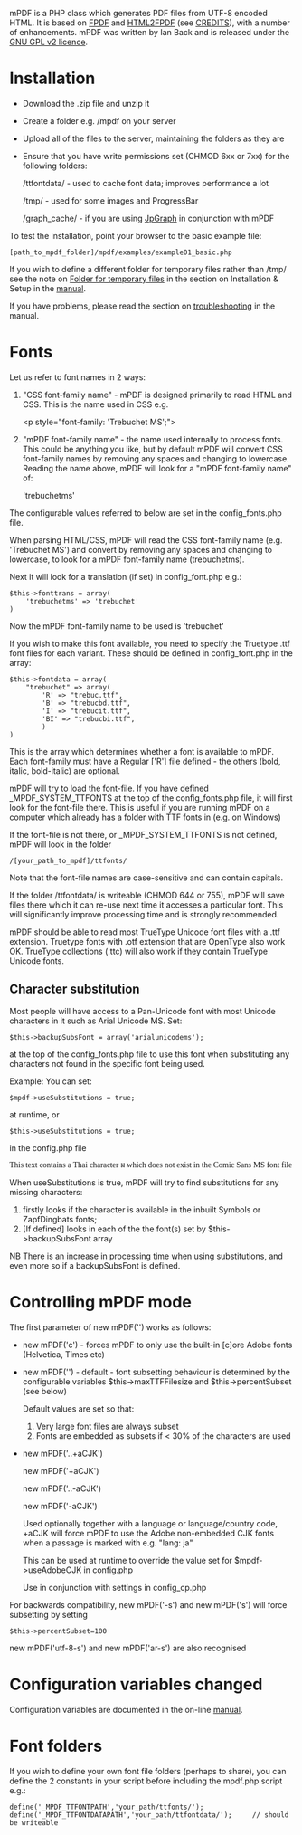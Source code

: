 mPDF is a PHP class which generates PDF files from UTF-8 encoded HTML. It is based on [FPDF](http://www.fpdf.org/) and [HTML2FPDF](http://html2fpdf.sourceforge.net/) (see [CREDITS](CREDITS.txt)), with a number of enhancements. mPDF was written by Ian Back and is released under the [GNU GPL v2 licence](LICENSE.txt).

Installation
============
   * Download the .zip file and unzip it
   * Create a folder e.g. /mpdf on your server
   * Upload all of the files to the server, maintaining the folders as they are
   * Ensure that you have write permissions set (CHMOD 6xx or 7xx) for the following folders:

     /ttfontdata/ - used to cache font data; improves performance a lot

     /tmp/ - used for some images and ProgressBar

     /graph_cache/ - if you are using [JpGraph](http://jpgraph.net) in conjunction with mPDF

To test the installation, point your browser to the basic example file:

    [path_to_mpdf_folder]/mpdf/examples/example01_basic.php

If you wish to define a different folder for temporary files rather than /tmp/ see the note on [Folder for temporary files](http://mpdf1.com/manual/index.php?tid=445) in the section on Installation & Setup in the [manual](http://mpdf1.com/manual/).

If you have problems, please read the section on [troubleshooting](http://mpdf1.com/manual/index.php?tid=32) in the manual.


Fonts
=====
Let us refer to font names in 2 ways:

1. "CSS font-family name" - mPDF is designed primarily to read HTML and CSS. This is the name used in CSS e.g.

     &lt;p style="font-family: 'Trebuchet MS';"&gt;

2. "mPDF font-family name" - the name used internally to process fonts. This could be anything you like, but by default mPDF will convert CSS font-family names by removing any spaces and changing to lowercase. Reading the name above, mPDF will look for a "mPDF font-family name" of:

     'trebuchetms'

The configurable values referred to below are set in the config_fonts.php file.

When parsing HTML/CSS, mPDF will read the CSS font-family name (e.g. 'Trebuchet MS') and convert 
by removing any spaces and changing to lowercase, to look for a mPDF font-family name (trebuchetms). 

Next it will look for a translation (if set) in config_font.php e.g.:

    $this->fonttrans = array(
	    'trebuchetms' => 'trebuchet'
    )

Now the mPDF font-family name to be used is 'trebuchet'

If you wish to make this font available, you need to specify the Truetype .ttf font files for each variant. These should be defined in config_font.php in the array:

    $this->fontdata = array(
	    "trebuchet" => array(
		    'R' => "trebuc.ttf",
		    'B' => "trebucbd.ttf",
		    'I' => "trebucit.ttf",
		    'BI' => "trebucbi.ttf",
		    )
    )

This is the array which determines whether a font is available to mPDF. Each font-family must have a Regular ['R'] file defined - the others (bold, italic, bold-italic) are optional.

mPDF will try to load the font-file. If you have defined _MPDF_SYSTEM_TTFONTS at the top of the 
config_fonts.php file, it will first look for the font-file there. This is useful if you are running mPDF on a computer which already has a folder with TTF fonts in (e.g. on Windows)

If the font-file is not there, or _MPDF_SYSTEM_TTFONTS is not defined, mPDF will look in the folder

    /[your_path_to_mpdf]/ttfonts/

Note that the font-file names are case-sensitive and can contain capitals.

If the folder /ttfontdata/ is writeable (CHMOD 644 or 755), mPDF will save files there which it can re-use next time it accesses a particular font. This will significantly improve processing time
and is strongly recommended. 

mPDF should be able to read most TrueType Unicode font files with a .ttf extension. Truetype fonts with .otf extension that are OpenType also work OK. TrueType collections (.ttc) will also work if they contain TrueType Unicode fonts.


Character substitution
----------------------
Most people will have access to a Pan-Unicode font with most Unicode characters in it such as 
Arial Unicode MS. Set:

    $this->backupSubsFont = array('arialunicodems');

at the top of the config_fonts.php file to use this font when substituting any characters not found in the specific font being used.

Example:
You can set:

    $mpdf->useSubstitutions = true;

at runtime, or

    $this->useSubstitutions = true;

in the config.php file

<p style="font-family: 'Comic Sans MS'">This text contains a Thai character &#3617; which does not exist in the Comic Sans MS font file</p>

When useSubstitutions is true, mPDF will try to find substitutions for any missing characters:
1) firstly looks if the character is available in the inbuilt Symbols or ZapfDingbats fonts;
2) [If defined] looks in each of the the font(s) set by $this->backupSubsFont array

NB There is an increase in processing time when using substitutions, and even more so if
a backupSubsFont is defined.

Controlling mPDF mode
=====================
The first parameter of new mPDF('') works as follows:

* new mPDF('c') - forces mPDF to only use the built-in [c]ore Adobe fonts (Helvetica, Times etc)

* new mPDF('') - default - font subsetting behaviour is determined by the configurable variables $this->maxTTFFilesize and $this->percentSubset (see below)

  Default values are set so that:
  1) Very large font files are always subset
  2) Fonts are embedded as subsets if < 30% of the characters are used

* new mPDF('..+aCJK')

  new mPDF('+aCJK')

  new mPDF('..-aCJK')

  new mPDF('-aCJK')

  Used optionally together with a language or language/country code, +aCJK will force mPDF to use  the Adobe non-embedded CJK fonts when a passage is marked with e.g. "lang: ja"

  This can be used at runtime to override the value set for $mpdf->useAdobeCJK in config.php

  Use in conjunction with settings in config_cp.php

For backwards compatibility, new mPDF('-s') and new mPDF('s') will force subsetting by setting

    $this->percentSubset=100

new mPDF('utf-8-s') and new mPDF('ar-s') are also recognised


Configuration variables changed
===============================
Configuration variables are documented in the on-line [manual](http://mpdf1.com/manual/).


Font folders
============
If you wish to define your own font file folders (perhaps to share), you can define the 2 constants in your script before including the mpdf.php script e.g.:

    define('_MPDF_TTFONTPATH','your_path/ttfonts/'); 		
    define('_MPDF_TTFONTDATAPATH','your_path/ttfontdata/'); 	// should be writeable
